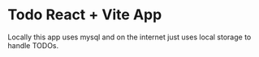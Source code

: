 # Todo React + Vite App

Locally this app uses mysql and on the internet just uses local storage to handle TODOs.